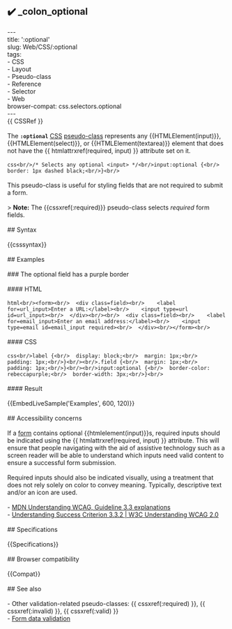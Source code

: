 ## ✔️ _colon_optional 
 ---<br/>title: ':optional'<br/>slug: Web/CSS/:optional<br/>tags:<br/>  - CSS<br/>  - Layout<br/>  - Pseudo-class<br/>  - Reference<br/>  - Selector<br/>  - Web<br/>browser-compat: css.selectors.optional<br/>---<br/>{{ CSSRef }}<br/><br/>The **`:optional`** [CSS](/en-US/docs/Web/CSS) [pseudo-class](/en-US/docs/Web/CSS/Pseudo-classes) represents any {{HTMLElement(input)}}, {{HTMLElement(select)}}, or {{HTMLElement(textarea)}} element that does not have the {{ htmlattrxref(required, input) }} attribute set on it.<br/><br/>```css<br/>/* Selects any optional <input> */<br/>input:optional {<br/>  border: 1px dashed black;<br/>}<br/>```<br/><br/>This pseudo-class is useful for styling fields that are not required to submit a form.<br/><br/>> **Note:** The {{cssxref(:required)}} pseudo-class selects _required_ form fields.<br/><br/>## Syntax<br/><br/>{{csssyntax}}<br/><br/>## Examples<br/><br/>### The optional field has a purple border<br/><br/>#### HTML<br/><br/>```html<br/><form><br/>  <div class=field><br/>    <label for=url_input>Enter a URL:</label><br/>    <input type=url id=url_input><br/>  </div><br/><br/>  <div class=field><br/>    <label for=email_input>Enter an email address:</label><br/>    <input type=email id=email_input required><br/>  </div><br/></form><br/>```<br/><br/>#### CSS<br/><br/>```css<br/>label {<br/>  display: block;<br/>  margin: 1px;<br/>  padding: 1px;<br/>}<br/><br/>.field {<br/>  margin: 1px;<br/>  padding: 1px;<br/>}<br/><br/>input:optional {<br/>  border-color: rebeccapurple;<br/>  border-width: 3px;<br/>}<br/>```<br/><br/>#### Result<br/><br/>{{EmbedLiveSample('Examples', 600, 120)}}<br/><br/>## Accessibility concerns<br/><br/>If a [form](/en-US/docs/Web/HTML/Element/form) contains optional {{htmlelement(input)}}s, required inputs should be indicated using the {{ htmlattrxref(required, input) }} attribute. This will ensure that people navigating with the aid of assistive technology such as a screen reader will be able to understand which inputs need valid content to ensure a successful form submission.<br/><br/>Required inputs should also be indicated visually, using a treatment that does not rely solely on color to convey meaning. Typically, descriptive text and/or an icon are used.<br/><br/>- [MDN Understanding WCAG, Guideline 3.3 explanations](/en-US/docs/Web/Accessibility/Understanding_WCAG/Understandable#guideline_3.3_%e2%80%94_input_assistance_help_users_avoid_and_correct_mistakes)<br/>- [Understanding Success Criterion 3.3.2 | W3C Understanding WCAG 2.0](https://www.w3.org/TR/UNDERSTANDING-WCAG20/minimize-error-cues.html)<br/><br/>## Specifications<br/><br/>{{Specifications}}<br/><br/>## Browser compatibility<br/><br/>{{Compat}}<br/><br/>## See also<br/><br/>- Other validation-related pseudo-classes: {{ cssxref(:required) }}, {{ cssxref(:invalid) }}, {{ cssxref(:valid) }}<br/>- [Form data validation](/en-US/docs/Learn/Forms/Form_validation)<br/>